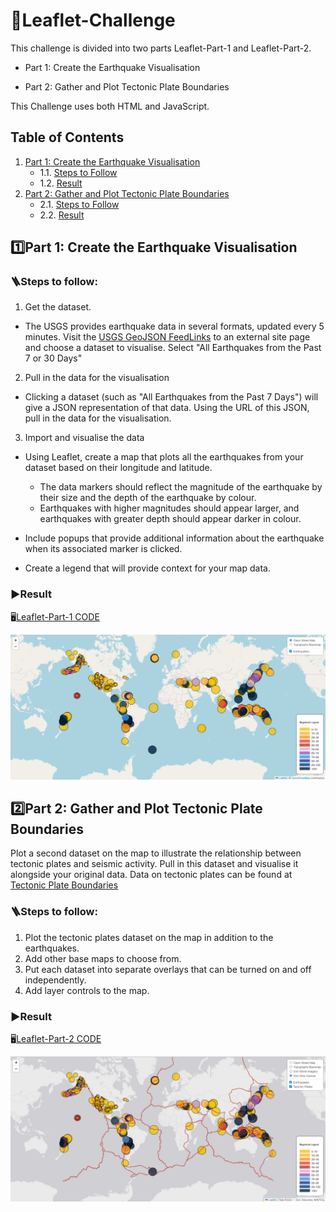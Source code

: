 # 🌿Leaflet-Challenge
This challenge is divided into two parts Leaflet-Part-1 and Leaflet-Part-2.

- Part 1: Create the Earthquake Visualisation

- Part 2: Gather and Plot Tectonic Plate Boundaries

This Challenge uses both HTML and JavaScript. 

## Table of Contents

1. [Part 1: Create the Earthquake Visualisation](#1-part-1-create-the-earthquake-visualisation)
   - 1.1. [Steps to Follow](#11-steps-to-follow)
   - 1.2. [Result](#12-result)
2. [Part 2: Gather and Plot Tectonic Plate Boundaries](#2-part-2-gather-and-plot-tectonic-plate-boundaries)
   - 2.1. [Steps to Follow](#21-steps-to-follow)
   - 2.2. [Result](#22-result)


## 1️⃣Part 1: Create the Earthquake Visualisation

### 🪜Steps to follow: 

1. Get the dataset.

- The USGS provides earthquake data in several formats, updated every 5 minutes. Visit the [USGS GeoJSON FeedLinks](https://earthquake.usgs.gov/earthquakes/feed/v1.0/geojson.php) to an external site page and choose a dataset to visualise. Select "All Earthquakes from the Past 7 or 30 Days"

2. Pull in the data for the visualisation

- Clicking a dataset (such as "All Earthquakes from the Past 7 Days") will give a JSON representation of that data. Using the URL of this JSON, pull in the data for the visualisation.

3. Import and visualise the data

- Using Leaflet, create a map that plots all the earthquakes from your dataset based on their longitude and latitude.

  - The data markers should reflect the magnitude of the earthquake by their size and the depth of the earthquake by colour. 
  - Earthquakes with higher magnitudes should appear larger, and earthquakes with greater depth should appear darker in colour.

- Include popups that provide additional information about the earthquake when its associated marker is clicked.

- Create a legend that will provide context for your map data.

### ▶️Result
🖥️[Leaflet-Part-1 CODE](https://github.com/athirareji321/Leaflet-Challenge/tree/main/Leaflet-Part-1)

![Output Image 1](https://github.com/athirareji321/Leaflet-Challenge/blob/main/Outputs/Leaflet-Part-1.png)

## 2️⃣Part 2: Gather and Plot Tectonic Plate Boundaries
Plot a second dataset on the map to illustrate the relationship between tectonic plates and seismic activity. Pull in this dataset and visualise it alongside your original data. Data on tectonic plates can be found at [Tectonic Plate Boundaries](https://github.com/fraxen/tectonicplates)

### 🪜Steps to follow: 

1. Plot the tectonic plates dataset on the map in addition to the earthquakes.
2. Add other base maps to choose from.
3. Put each dataset into separate overlays that can be turned on and off independently.
4. Add layer controls to the map.

### ▶️Result
🖥️[Leaflet-Part-2 CODE](https://github.com/athirareji321/Leaflet-Challenge/tree/main/Leaflet-Part-2)

![Output Image 1](https://github.com/athirareji321/Leaflet-Challenge/blob/main/Outputs/Leaflet-Part-2.png)
